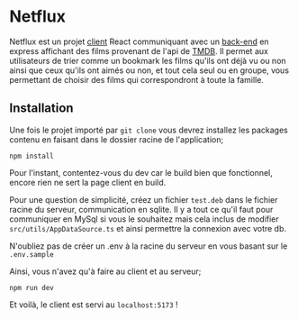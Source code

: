 # Netflux

Netflux est un projet [client](https://github.com/La229028/client_project_web_2024-2025) React communiquant avec un [back-end](https://github.com/La229028/server_projet_web_2024-2025) en express affichant des films provenant de l'api de [TMDB](https://www.themoviedb.org/). Il permet aux utilisateurs de trier comme un bookmark les films qu'ils ont déjà vu ou non ainsi que ceux qu'ils ont aimés ou non, et tout cela seul ou en groupe, vous permettant de choisir des films qui correspondront à toute la famille.

## Installation

Une fois le projet importé par `git clone` vous devrez installez les packages contenu en faisant dans le dossier racine de l'application;

```npm
npm install
```
Pour l'instant, contentez-vous du dev car le build bien que fonctionnel, encore rien ne sert la page client en build.

Pour une question de simplicité, créez un fichier `test.deb` dans le fichier racine du serveur, communication en sqlite. Il y a tout ce qu'il faut pour communiquer en MySql si vous le souhaitez mais cela inclus de modifier `src/utils/AppDataSource.ts` et ainsi permettre la connexion avec votre db.

N'oubliez pas de créer un .env à la racine du serveur en vous basant sur le `.env.sample`

Ainsi, vous n'avez qu'à faire au client et au serveur;
```npm
npm run dev
```

Et voilà, le client est servi au `localhost:5173` !